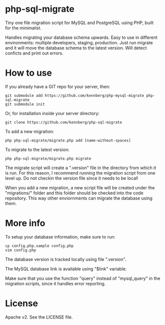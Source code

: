 php-sql-migrate
======================

Tiny one file migration script for MySQL and PostgreSQL using PHP, built for the minimalist.

Handles migrating your database schema upwards. Easy to use in different environments: multiple developers, staging, production. Just run migrate and it will move the database schema to the latest version. Will detect conficts and print out errors.

How to use
======================

If you already have a GIT repo for your server, then:

    git submodule add https://github.com/kennberg/php-mysql-migrate php-sql-migrate
    git submodule init

Or, for installation inside your server directory:

    git clone https://github.com/kennberg/php-sql-migrate

To add a new migration:

    php php-sql-migrate/migrate.php add [name-without-spaces]

To migrate to the latest version:

    php php-sql-migrate/migrate.php migrate

The migrate script will create a ".version" file in the directory from which it is run. For this reason, I recommend running the migration script from one level up. Do not checkin the version file since it needs to be local!

When you add a new migration, a new script file will be created under the "migrations/" folder and this folder should be checked into the code repository. This way other enviornments can migrate the database using them.

More info
======================

To setup your database information, make sure to run:

    cp config.php.sample config.php
    vim config.php

The database version is tracked locally using file ".version".

The MySQL database link is available using "$link" variable.

Make sure that you use the function "query" instead of "mysql\_query" in the migration scripts, since it handles error reporting.

License
======================
Apache v2. See the LICENSE file.
